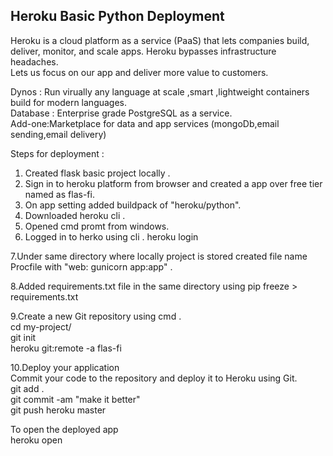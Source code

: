 ## Heroku Basic Python Deployment 

Heroku is a cloud platform as a service (PaaS) that lets companies build, deliver, monitor, and scale apps. Heroku bypasses infrastructure headaches.<br>
Lets us focus on our app and deliver more value to customers.<br>

Dynos : Run virually any language at scale ,smart ,lightweight containers build for modern languages.<br>
Database : Enterprise grade PostgreSQL as a service.<br>
Add-one:Marketplace for data and app services (mongoDb,email sending,email delivery)<br>

Steps for deployment :
1. Created flask basic project locally .
2. Sign in to heroku platform from browser and created a app over free tier named as flas-fi.
3. On app setting added buildpack of "heroku/python".
4. Downloaded heroku cli .
5. Opened cmd promt from windows.
6. Logged in to herko using cli .
         heroku login
         
7.Under same directory where locally project is stored created file name Procfile with "web: gunicorn app:app" .<br>

8.Added requirements.txt file in the same directory using 
         pip freeze > requirements.txt
         
9.Create a new Git repository using cmd .<br>
          cd my-project/ <br>
          git init        <br>
          heroku git:remote -a flas-fi  <br>
          
10.Deploy your application<br>
   Commit your code to the repository and deploy it to Heroku using Git.<br>
          git add .  <br>
          git commit -am "make it better"   <br>
          git push heroku master        <br>

To open the deployed app        <br>
          heroku open     <br>

